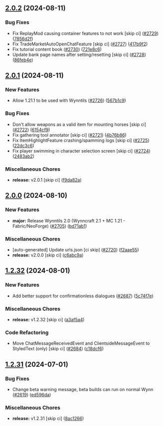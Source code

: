 ## [2.0.2](https://github.com/Wynntils/Wynntils/compare/v2.0.1...v2.0.2) (2024-08-11)


### Bug Fixes

* Fix ReplayMod causing container features to not work [skip ci] ([#2729](https://github.com/Wynntils/Wynntils/issues/2729)) ([7856d2f](https://github.com/Wynntils/Wynntils/commit/7856d2fb8f4bcc0eb644f90fcb3fac0cc4083b0e))
* Fix TradeMarketAutoOpenChatFeature [skip ci] ([#2727](https://github.com/Wynntils/Wynntils/issues/2727)) ([417b9f2](https://github.com/Wynntils/Wynntils/commit/417b9f2b22b241c48e288c0b8187988e2e315152))
* Fix tutorial content book ([#2730](https://github.com/Wynntils/Wynntils/issues/2730)) ([721e8c6](https://github.com/Wynntils/Wynntils/commit/721e8c6a32604d102b2a9c947b01e17176131ee1))
* Update bank page names after setting/resetting [skip ci] ([#2728](https://github.com/Wynntils/Wynntils/issues/2728)) ([86feb4e](https://github.com/Wynntils/Wynntils/commit/86feb4ee7c9b94937d375b543f1ff3aaf139dbea))

## [2.0.1](https://github.com/Wynntils/Wynntils/compare/v2.0.0...v2.0.1) (2024-08-11)


### New Features

* Allow 1.21.1 to be used with Wynntils ([#2726](https://github.com/Wynntils/Wynntils/issues/2726)) ([567b1c9](https://github.com/Wynntils/Wynntils/commit/567b1c9e0431d20debabeb7c97017f946c4179f9))


### Bug Fixes

* Don't allow weapons as a valid item for mounting horses [skip ci] ([#2722](https://github.com/Wynntils/Wynntils/issues/2722)) ([6154cf9](https://github.com/Wynntils/Wynntils/commit/6154cf9d0452e032dc3b3fd21bed77cea434dd63))
* Fix gathering tool annotator [skip ci] ([#2721](https://github.com/Wynntils/Wynntils/issues/2721)) ([4b76b86](https://github.com/Wynntils/Wynntils/commit/4b76b86c573b845deaa982e4d19832e1b15f9cda))
* Fix ItemHighlightFeature crashing/spamming logs [skip ci] ([#2725](https://github.com/Wynntils/Wynntils/issues/2725)) ([22dc3c6](https://github.com/Wynntils/Wynntils/commit/22dc3c6e0f3541b5b7e90bd9371b356a15c78aea))
* Fix player swimming in character selection screen [skip ci] ([#2724](https://github.com/Wynntils/Wynntils/issues/2724)) ([2483ab2](https://github.com/Wynntils/Wynntils/commit/2483ab2c2c4fd26520a74d2b14927af6be54c0ae))


### Miscellaneous Chores

* **release:** v2.0.1 [skip ci] ([f9da82a](https://github.com/Wynntils/Wynntils/commit/f9da82a000b06ba5c8be60a47cc3324cedc1bd6f))

## [2.0.0](https://github.com/Wynntils/Wynntils/compare/v1.2.32...v2.0.0) (2024-08-10)


### New Features

* **major:** Release Wynntils 2.0 (Wynncraft 2.1 + MC 1.21 - Fabric/NeoForge) ([#2705](https://github.com/Wynntils/Wynntils/issues/2705)) ([bd71ab1](https://github.com/Wynntils/Wynntils/commit/bd71ab19ec9bb936daaa5442d45ada09812a9230))


### Miscellaneous Chores

* [auto-generated] Update urls.json [ci skip] ([#2720](https://github.com/Wynntils/Wynntils/issues/2720)) ([f2aae55](https://github.com/Wynntils/Wynntils/commit/f2aae55bc53ad706126408254acdadb1927bad1e))
* **release:** v2.0.0 [skip ci] ([c6abc9a](https://github.com/Wynntils/Wynntils/commit/c6abc9a020d8fb245f06b7f8e6ff289c3bc3a2af))

## [1.2.32](https://github.com/Wynntils/Wynntils/compare/v1.2.31...v1.2.32) (2024-08-01)


### New Features

* Add better support for confirmationless dialogues ([#2687](https://github.com/Wynntils/Wynntils/issues/2687)) ([5c74f7e](https://github.com/Wynntils/Wynntils/commit/5c74f7ecd8f95f7c14cbde24107ff21b88a96dc0))


### Miscellaneous Chores

* **release:** v1.2.32 [skip ci] ([a3af5a4](https://github.com/Wynntils/Wynntils/commit/a3af5a497bb8f3414fcbe8e2ad7122609f99ba3a))


### Code Refactoring

* Move ChatMessageReceivedEvent and ClientsideMessageEvent to StyledText (only) [skip ci] ([#2684](https://github.com/Wynntils/Wynntils/issues/2684)) ([c18dcf6](https://github.com/Wynntils/Wynntils/commit/c18dcf65c8a2647c491ad4fd44b18c9fb591b2f2))

## [1.2.31](https://github.com/Wynntils/Wynntils/compare/v1.2.30...v1.2.31) (2024-07-01)


### Bug Fixes

* Change beta warning message, beta builds can run on normal Wynn ([#2619](https://github.com/Wynntils/Wynntils/issues/2619)) ([ed596da](https://github.com/Wynntils/Wynntils/commit/ed596da994778a428181b5d6dd0890e1cd22be69))


### Miscellaneous Chores

* **release:** v1.2.31 [skip ci] ([8ac1266](https://github.com/Wynntils/Wynntils/commit/8ac126664c8391a3f9a4141a4bad43768da27b66))

